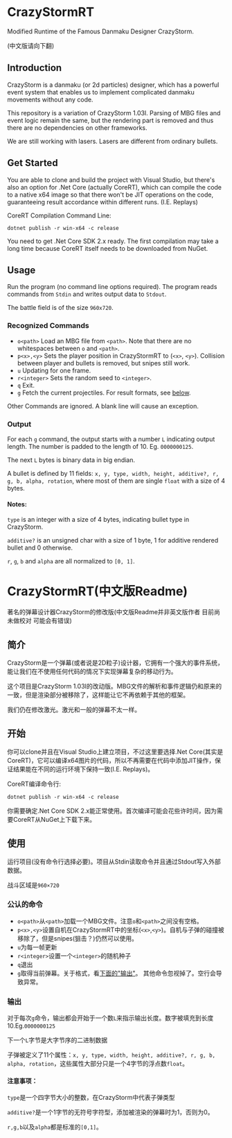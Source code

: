 # CrazyStormRT
Modified Runtime of the Famous Danmaku Designer CrazyStorm.

(中文版请向下翻)

## Introduction
CrazyStorm is a danmaku (or 2d particles) designer, which has a powerful event system
that enables us to implement complicated danmaku movements without any code.

This repository is a variation of CrazyStorm 1.03I. Parsing of MBG files and event logic remain the same,
but the rendering part is removed and thus there are no dependencies on other frameworks.

We are still working with lasers. Lasers are different from ordinary bullets.

## Get Started
You are able to clone and build the project with Visual Studio, but there's also an option
for .Net Core (actually CoreRT), which can compile the code to a native x64 image so that
there won't be JIT operations on the code, guaranteeing result accordance within different runs. (I.E. Replays)

CoreRT Compilation Command Line:
```batch
dotnet publish -r win-x64 -c release
```
You need to get .Net Core SDK 2.x ready.
The first compilation may take a long time because CoreRT itself needs to be downloaded from NuGet.

## Usage
Run the program (no command line options required). The program reads commands from `Stdin` and writes output data to `Stdout`.

The battle field is of the size `960x720`.

### Recognized Commands
+ `o<path>` Load an MBG file from `<path>`. Note that there are no whitespaces between `o` and `<path>`.
+ `p<x>,<y>` Sets the player position in CrazyStormRT to (`<x>`, `<y>`). Collision between player and bullets is removed, but snipes still work.
+ `u` Updating for one frame.
+ `r<integer>` Sets the random seed to `<integer>`.
+ `q` Exit.
+ `g` Fetch the current projectiles. For result formats, see [below](#Output).

Other Commands are ignored. A blank line will cause an exception.

### Output
For each `g` command, the output starts with a number `L` indicating output length.
The number is padded to the length of 10. Eg. `0000000125`.

The next `L` bytes is binary data in big endian.

A bullet is defined by 11 fields: `x, y, type, width, height, additive?, r, g, b, alpha, rotation`,
where most of them are single `float` with a size of 4 bytes.

#### Notes:

`type` is an integer with a size of 4 bytes, indicating bullet type in CrazyStorm.

`additive?` is an unsigned char with a size of 1 byte, 1 for additive rendered bullet and 0 otherwise.

`r`, `g`, `b` and `alpha` are all normalized to `[0, 1]`.

# CrazyStormRT(中文版Readme)
著名的弹幕设计器CrazyStorm的修改版(中文版Readme并非英文版作者 目前尚未做校对 可能会有错误)
## 简介
CrazyStorm是一个弹幕(或者说是2D粒子)设计器，它拥有一个强大的事件系统，能让我们在不使用任何代码的情况下实现弹幕复杂的移动行为。

这个项目是CrazyStorm 1.03I的改动版。MBG文件的解析和事件逻辑仍和原来的一致，但是渲染部分被移除了，这样能让它不再依赖于其他的框架。

我们仍在修改激光。激光和一般的弹幕不太一样。
## 开始
你可以clone并且在Visual Studio上建立项目，不过这里要选择.Net Core(其实是CoreRT)，它可以编译x64图片的代码，所以不再需要在代码中添加JIT操作，保证结果能在不同的运行环境下保持一致(I.E. Replays)。

CoreRT编译命令行:
```batch
dotnet publish -r win-x64 -c release
```
你需要确定.Net Core SDK 2.x能正常使用。首次编译可能会花些许时间，因为需要CoreRT从NuGet上下载下来。
## 使用
运行项目(没有命令行选择必要)。项目从Stdin读取命令并且通过Stdout写入外部数据。

战斗区域是`960×720`
### 公认的命令
+ `o<path>`从`<path>`加载一个MBG文件。注意`o`和`<path>`之间没有空格。
+ `p<x>,<y>`设置自机在CrazyStormRT中的坐标(`<x>`,`<y>`)。自机与子弹的碰撞被移除了，但是snipes(狙击？)仍然可以使用。
+ `u`为每一帧更新
+ `r<integer>`设置一个`<integer>`的随机种子
+ `q`退出
+ `g`取得当前弹幕。关于格式，看[下面的"输出"](#输出)。
其他命令忽视掉了。空行会导致异常。
  
### 输出
对于每次`g`命令，输出都会开始于一个数`L`来指示输出长度。数字被填充到长度10.Eg.`0000000125`

下一个`L`字节是大字节序的二进制数据

子弹被定义了11个属性：`x, y, type, width, height, additive?, r, g, b, alpha, rotation`，这些属性大部分只是一个4字节的浮点数`float`。
#### 注意事项：
`type`是一个四字节大小的整数，在CrazyStorm中代表子弹类型

`additive?`是一个1字节的无符号字符型，添加被渲染的弹幕时为1，否则为0。

`r,g,b`以及`alpha`都是标准的`[0,1]`。
